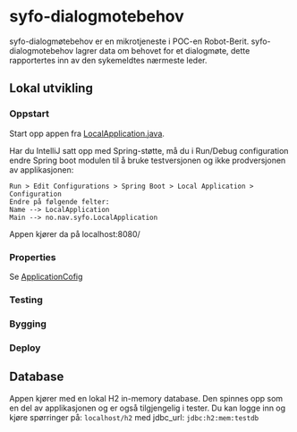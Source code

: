# syfo-dialogmotebehov

syfo-dialogmøtebehov er en mikrotjeneste i POC-en Robot-Berit. syfo-dialogmotebehov lagrer data om behovet for et
dialogmøte, dette rapportertes inn av den sykemeldtes nærmeste leder.

## Lokal utvikling 

### Oppstart
Start opp appen fra [LocalApplication.java](../syfo-dialogmotebehov/src/test/java/no/nav/syfo/LocalApplication.java).

Har du IntelliJ satt opp med Spring-støtte, må du i Run/Debug configuration endre Spring boot modulen til å bruke
testversjonen og ikke prodversjonen av applikasjonen:

```
Run > Edit Configurations > Spring Boot > Local Application > Configuration
Endre på følgende felter:
Name --> LocalApplication
Main --> no.nav.syfo.LocalApplication
```

Appen kjører da på localhost:8080/

### Properties

Se [ApplicationCofig](../syfo-dialogmotebehov/src/test/java/no/nav/syfo/config/ApplicationConfigTest.java)

### Testing

### Bygging

### Deploy


## Database
Appen kjører med en lokal H2 in-memory database. Den spinnes opp som en del av applikasjonen og er 
også tilgjengelig i tester. Du kan logge inn og kjøre spørringer på:
`localhost/h2` med jdbc_url: `jdbc:h2:mem:testdb`